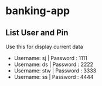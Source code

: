 # banking-app

## List User and Pin
Use this for display current data

- Username: sj | Password : 1111
- Username: ds | Password : 2222
- Username: stw | Password : 3333
- Username: ss | Password : 4444
